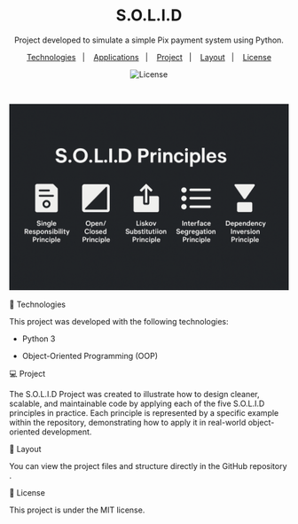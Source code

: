 <h1 align="center"> S.O.L.I.D </h1> <p align="center"> Project developed to simulate a simple Pix payment system using Python. </p> <p align="center"> <a href="#-tecnologias">Technologies</a>&nbsp;&nbsp;&nbsp;|&nbsp;&nbsp;&nbsp; <a href="#-applications">Applications</a>&nbsp;&nbsp;&nbsp;|&nbsp;&nbsp;&nbsp; <a href="#-projeto">Project</a>&nbsp;&nbsp;&nbsp;|&nbsp;&nbsp;&nbsp; <a href="#layout">Layout</a>&nbsp;&nbsp;&nbsp;|&nbsp;&nbsp;&nbsp; <a href="#memo-licença">License</a> </p> <p align="center"> <img alt="License" src="https://img.shields.io/static/v1?label=license&message=MIT&color=49AA26&labelColor=000000"> </p> <br>

![S.O.L.I.D](./assets/solid%20assets.png)

🚀 Technologies

This project was developed with the following technologies:

- Python 3

- Object-Oriented Programming (OOP)


💻 Project

The S.O.L.I.D Project was created to illustrate how to design cleaner, scalable, and maintainable code by applying each of the five S.O.L.I.D principles in practice.
Each principle is represented by a specific example within the repository, demonstrating how to apply it in real-world object-oriented development.

🔖 Layout

You can view the project files and structure directly in the GitHub repository
.

:memo: License

This project is under the MIT license.